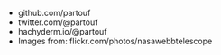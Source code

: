 
* github.com/partouf
* twitter.com/@partouf
* hachyderm.io/@partouf
* Images from: flickr.com/photos/nasawebbtelescope
